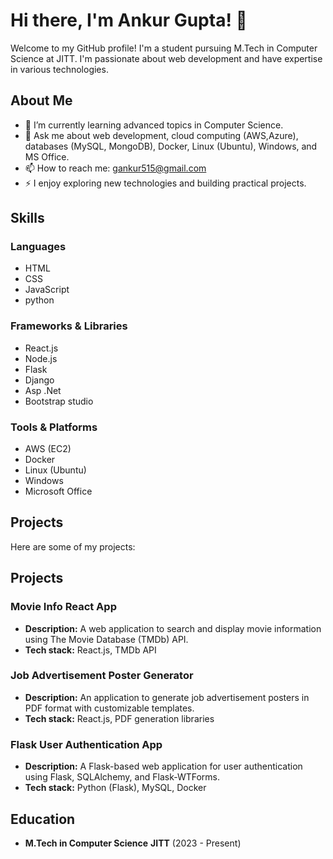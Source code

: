 # Hi there, I'm Ankur Gupta! 👋

Welcome to my GitHub profile! I'm a student pursuing M.Tech in Computer Science at JITT. I'm passionate about web development and have expertise in various technologies.

## About Me

- 🌱 I’m currently learning advanced topics in Computer Science.
- 💬 Ask me about web development, cloud computing (AWS,Azure), databases (MySQL, MongoDB), Docker, Linux (Ubuntu), Windows, and MS Office.
- 📫 How to reach me: gankur515@gmail.com
- ⚡ I enjoy exploring new technologies and building practical projects.

## Skills

### Languages

- HTML
- CSS
- JavaScript
- python

### Frameworks & Libraries

- React.js
- Node.js
- Flask
- Django
- Asp .Net
- Bootstrap studio

### Tools & Platforms

- AWS (EC2)
- Docker
- Linux (Ubuntu)
- Windows
- Microsoft Office

## Projects

Here are some of my projects:

## Projects

### Movie Info React App

- **Description:** A web application to search and display movie information using The Movie Database (TMDb) API.
- **Tech stack:** React.js, TMDb API

### Job Advertisement Poster Generator

- **Description:** An application to generate job advertisement posters in PDF format with customizable templates.
- **Tech stack:** React.js, PDF generation libraries

### Flask User Authentication App

- **Description:** A Flask-based web application for user authentication using Flask, SQLAlchemy, and Flask-WTForms.
- **Tech stack:** Python (Flask), MySQL, Docker


## Education

- **M.Tech in Computer Science**
**JITT** (2023 - Present)

